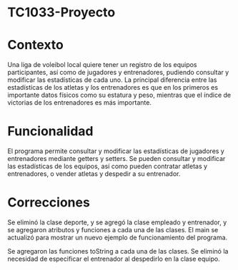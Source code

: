 # TC1033-Proyecto

# Contexto
Una liga de voleibol local quiere tener un registro de los equipos participantes, así como de jugadores y entrenadores, pudiendo consultar y modificar las estadísticas de cada uno. La principal diferencia entre las estadísticas de los atletas y los entrenadores es que en los primeros es importante datos físicos como su estatura y peso, mientras que el índice de victorias de los entrenadores es más importante.

# Funcionalidad
El programa permite consultar y modificar las estadísticas de jugadores y entrenadores mediante getters y setters. Se pueden consultar y modificar las estadísticas de los equipos, así como pueden contratar atletas y entrenadores, o vender atletas y despedir a su entrenador.

# Correcciones
Se eliminó la clase deporte, y se agregó la clase empleado y entrenador, y se agregaron atributos y funciones a cada una de las clases.
El main se actualizó para mostrar un nuevo ejemplo de funcionamiento del programa.

Se agregaron las funciones toString a cada una de las clases.
Se eliminó la necesidad de especificar el entrenador al despedirlo en la clase equipo.
